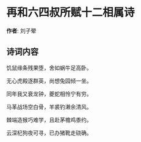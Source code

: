 # 再和六四叔所赋十二相属诗

**作者**: 刘子翚

## 诗词内容

饥鼠缘条残果堕，舍如蜗牛足高卧。

无心虎殿逐群英，尚想兔园倾一坐。

同年我又衰龙钟，夔蛇相怜宁有穷。

马革战场空白骨，羊裘钓濑余清风。

棘端造猴巧难学，且赴茅檐鸡黍约。

云深杞狗夜可寻，已办猪靴走硗确。

